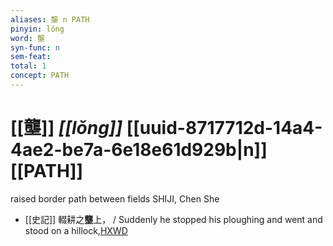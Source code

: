 ```yaml
---
aliases: 壟 n PATH
pinyin: lǒng
word: 壟
syn-func: n
sem-feat: 
total: 1
concept: PATH 
---
```

# [[壟]] *[[lǒng]]*  [[uuid-8717712d-14a4-4ae2-be7a-6e18e61d929b|n]] [[PATH]]
raised border path between fields SHIJI, Chen She
 - [[史記]] 輟耕之**壟**上， / Suddenly he stopped his ploughing and went and stood on a hillock,[HXWD](https://hxwd.org/textview.html?location=KR2a0001_tls_048-1a.10)
